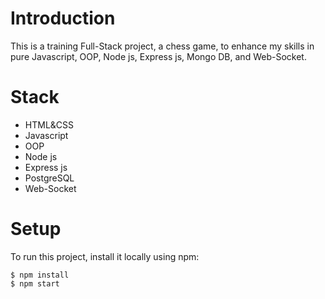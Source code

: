 # Introduction

This is a training Full-Stack project, a chess game, to enhance my skills in pure Javascript, OOP, Node js, Express js, Mongo DB, and Web-Socket.

# Stack

* HTML&CSS <br>
* Javascript <br>
* OOP <br>
* Node js <br>
* Express js <br>
* PostgreSQL <br>
* Web-Socket <br>

# Setup

To run this project, install it locally using npm:

```
$ npm install
$ npm start
```
